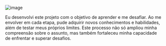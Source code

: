 ![image](https://github.com/CezinhaDev/Projeto_Studio_Hair/assets/161717056/aa6597a3-8fb4-4bc7-ad60-656d5dc273ae)

Eu desenvolvi este projeto com o objetivo de aprender e me desafiar. Ao me envolver em cada etapa, pude adquirir novos conhecimentos e habilidades, além de testar meus próprios limites. Este processo não só ampliou minha compreensão sobre o assunto, mas também fortaleceu minha capacidade de enfrentar e superar desafios.
